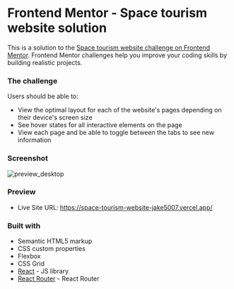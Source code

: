 # Frontend Mentor - Space tourism website solution

This is a solution to the [Space tourism website challenge on Frontend Mentor](https://www.frontendmentor.io/challenges/space-tourism-multipage-website-gRWj1URZ3). Frontend Mentor challenges help you improve your coding skills by building realistic projects. 

### The challenge

Users should be able to:

- View the optimal layout for each of the website's pages depending on their device's screen size
- See hover states for all interactive elements on the page
- View each page and be able to toggle between the tabs to see new information

### Screenshot

![preview_desktop](https://user-images.githubusercontent.com/44399233/232434947-cda9489e-2faf-4707-817e-eb071a54d274.png)

### Preview

- Live Site URL: https://space-tourism-website-jake5007.vercel.app/

### Built with

- Semantic HTML5 markup
- CSS custom properties
- Flexbox
- CSS Grid
- [React](https://reactjs.org/) - JS library
- [React Router](https://reactrouter.com/) - React Router

